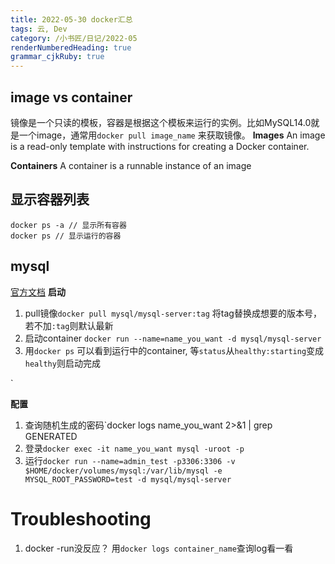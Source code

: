 ```yaml
---
title: 2022-05-30 docker汇总
tags: 云, Dev
category: /小书匠/日记/2022-05
renderNumberedHeading: true
grammar_cjkRuby: true
---
```

## image vs container
镜像是一个只读的模板，容器是根据这个模板来运行的实例。比如MySQL14.0就是一个image，通常用`docker pull image_name` 来获取镜像。
**Images**
An image is a read-only template with instructions for creating a Docker container. 

**Containers**
A container is a runnable instance of an image


## 显示容器列表
```
docker ps -a // 显示所有容器
docker ps // 显示运行的容器
```
## mysql
[官方文档](https://dev.mysql.com/doc/mysql-installation-excerpt/5.7/en/docker-mysql-getting-started.html#docker-starting-mysql-server)
**启动**
1. pull镜像`docker pull mysql/mysql-server:tag` 将tag替换成想要的版本号，若不加`:tag`则默认最新
2. 启动container `docker run --name=name_you_want -d mysql/mysql-server`
3. 用`docker ps` 可以看到运行中的container, 等`status`从`healthy:starting`变成`healthy`则启动完成
  
`

**配置**
1. 查询随机生成的密码`docker logs name_you_want 2>&1 | grep GENERATED
2. 登录`docker exec -it name_you_want mysql -uroot -p`
3. 运行`docker run --name=admin_test -p3306:3306 -v $HOME/docker/volumes/mysql:/var/lib/mysql -e MYSQL_ROOT_PASSWORD=test -d mysql/mysql-server` 

# Troubleshooting
1. docker -run没反应？
   用`docker logs container_name`查询log看一看
